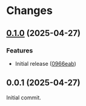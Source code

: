 # Changes

## [0.1.0](https://github.com/prantlf/remolo/compare/v0.0.1...v0.1.0) (2025-04-27)

### Features

* Initial release ([0966eab](https://github.com/prantlf/remolo/commit/0966eabbc9b4fab3feec089cbbf54277c1ba33df))

## 0.0.1 (2025-04-27)

Initial commit.
